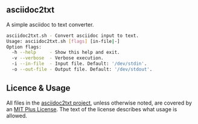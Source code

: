 ## asciidoc2txt

A simple asciidoc to text converter.

```sh
asciidoc2txt.sh - Convert asciidoc input to text.
Usage: asciidoc2txt.sh [flags] [in-file|-]
Option flags:
  -h --help     - Show this help and exit.
  -v --verbose  - Verbose execution.
  -i --in-file  - Input file. Default: '/dev/stdin'.
  -o --out-file - Output file. Default: '/dev/stdout'.
```

## Licence & Usage

All files in the [asciidoc2txt project](https://github.com/glevand/asciidoc2txt), unless otherwise noted, are covered by an [MIT Plus License](https://github.com/glevand/asciidoc2txt/blob/master/mit-plus-license.txt).  The text of the license describes what usage is allowed.
